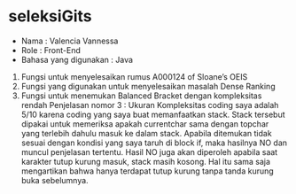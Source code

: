 # seleksiGits

- Nama : Valencia Vannessa
- Role : Front-End
- Bahasa yang digunakan : Java


1. Fungsi untuk menyelesaikan rumus A000124 of Sloane’s OEIS
2. Fungsi yang digunakan untuk menyelesaikan masalah Dense Ranking
3. Fungsi untuk menemukan Balanced Bracket dengan kompleksitas rendah
Penjelasan nomor 3 :
Ukuran Kompleksitas coding saya adalah 5/10 karena coding yang saya buat memanfaatkan stack.
Stack tersebut dipakai untuk memeriksa apakah currentchar sama dengan topchar yang terlebih dahulu masuk ke dalam stack.
Apabila ditemukan tidak sesuai dengan kondisi yang saya taruh di block if, maka hasilnya NO dan muncul penjelasan tertentu.
Hasil NO juga akan diperoleh apabila saat karakter tutup kurung masuk, stack masih kosong. Hal itu sama saja mengartikan bahwa hanya terdapat tutup kurung tanpa tanda kurung buka sebelumnya.



